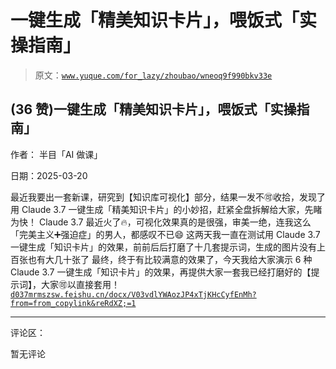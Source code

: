# 一键生成「精美知识卡片」，喂饭式「实操指南」

> 原文：[`www.yuque.com/for_lazy/zhoubao/wneoq9f990bkv33e`](https://www.yuque.com/for_lazy/zhoubao/wneoq9f990bkv33e)

## (36 赞)一键生成「精美知识卡片」，喂饭式「实操指南」

作者： 半目「AI 做课」

日期：2025-03-20

最近我要出一套新课，研究到【知识库可视化】部分，结果一发不🉑收拾，发现了用 Claude 3.7
一键生成「精美知识卡片」的小妙招，赶紧全盘拆解给大家，先睹为快！ Claude 3.7
最近火了🔥，可视化效果真的是很强，审美一绝，连我这么「完美主义➕强迫症」的男人，都感叹不已😄 这两天我一直在测试用 Claude 3.7
一键生成「知识卡片」的效果，前前后后打磨了十几套提示词，生成的图片没有上百张也有大几十张了 最终，终于有比较满意的效果了，今天我给大家演示 6 种
Claude 3.7 一键生成「知识卡片」的效果，再提供大家一套我已经打磨好的【提示词】，大家🉑以直接套用！ [`d037mrmszsw.feishu.cn/docx/V03vdlYWAozJP4xTjKHcCyfEnMh?from=from_copylink&reRdXZ;=1`](https://d037mrmszsw.feishu.cn/docx/V03vdlYWAozJP4xTjKHcCyfEnMh?from=from_copylink&reRdXZ;=1)

* * *

评论区：

暂无评论